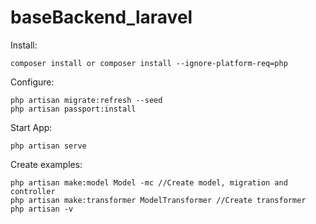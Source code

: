 # baseBackend_laravel

Install:
```
composer install or composer install --ignore-platform-req=php
```
Configure:
```
php artisan migrate:refresh --seed
php artisan passport:install
```
Start App:
```
php artisan serve
```
Create examples:
```
php artisan make:model Model -mc //Create model, migration and controller
php artisan make:transformer ModelTransformer //Create transformer
php artisan -v
```
